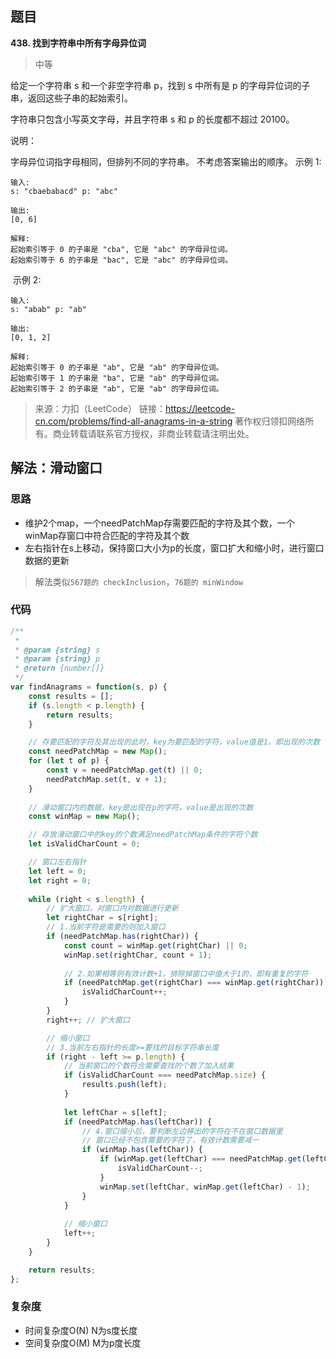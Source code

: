 ## 题目
**438. 找到字符串中所有字母异位词**
>中等

给定一个字符串 s 和一个非空字符串 p，找到 s 中所有是 p 的字母异位词的子串，返回这些子串的起始索引。

字符串只包含小写英文字母，并且字符串 s 和 p 的长度都不超过 20100。

说明：

字母异位词指字母相同，但排列不同的字符串。
不考虑答案输出的顺序。
示例 1:
```
输入:
s: "cbaebabacd" p: "abc"

输出:
[0, 6]

解释:
起始索引等于 0 的子串是 "cba", 它是 "abc" 的字母异位词。
起始索引等于 6 的子串是 "bac", 它是 "abc" 的字母异位词。
```
 示例 2:
```
输入:
s: "abab" p: "ab"

输出:
[0, 1, 2]

解释:
起始索引等于 0 的子串是 "ab", 它是 "ab" 的字母异位词。
起始索引等于 1 的子串是 "ba", 它是 "ab" 的字母异位词。
起始索引等于 2 的子串是 "ab", 它是 "ab" 的字母异位词。
```
>来源：力扣（LeetCode）
链接：https://leetcode-cn.com/problems/find-all-anagrams-in-a-string
著作权归领扣网络所有。商业转载请联系官方授权，非商业转载请注明出处。

## 解法：滑动窗口
### 思路
* 维护2个map，一个needPatchMap存需要匹配的字符及其个数，一个winMap存窗口中符合匹配的字符及其个数
* 左右指针在s上移动，保持窗口大小为p的长度，窗口扩大和缩小时，进行窗口数据的更新
>解法类似`567题的 checkInclusion`，`76题的 minWindow`
### 代码
```js
/**
 * 
 * @param {string} s
 * @param {string} p
 * @return {number[]}
 */
var findAnagrams = function(s, p) {
    const results = [];
    if (s.length < p.length) {
        return results;
    }

    // 存要匹配的字符及其出现的此时，key为要匹配的字符，value值是1，即出现的次数
    const needPatchMap = new Map();
    for (let t of p) {
        const v = needPatchMap.get(t) || 0;
        needPatchMap.set(t, v + 1);
    }
   
    // 滑动窗口内的数据，key是出现在p的字符，value是出现的次数
    const winMap = new Map();

    // 存放滑动窗口中的key的个数满足needPatchMap条件的字符个数
    let isValidCharCount = 0; 

    // 窗口左右指针
    let left = 0;
    let right = 0;
    
    while (right < s.length) {
        // 扩大窗口，对窗口内对数据进行更新
        let rightChar = s[right];
        // 1.当前字符是需要的则加入窗口
        if (needPatchMap.has(rightChar)) {
            const count = winMap.get(rightChar) || 0;
            winMap.set(rightChar, count + 1);
            
            // 2.如果相等则有效计数+1，排除掉窗口中值大于1的，即有重复的字符
            if (needPatchMap.get(rightChar) === winMap.get(rightChar)) {
                isValidCharCount++;
            }
        } 
        right++; // 扩大窗口    

        // 缩小窗口
        // 3.当前左右指针的长度>=要找的目标字符串长度
        if (right - left >= p.length) {
            // 当前窗口的个数符合需要查找的个数了加入结果
            if (isValidCharCount === needPatchMap.size) {
                results.push(left);
            }
  
            let leftChar = s[left];
            if (needPatchMap.has(leftChar)) {
                // 4.窗口缩小后，要判断左边移出的字符在不在窗口数据里
                // 窗口已经不包含需要的字符了，有效计数需要减一
                if (winMap.has(leftChar)) {
                    if (winMap.get(leftChar) === needPatchMap.get(leftChar)) {
                        isValidCharCount--;
                    }
                    winMap.set(leftChar, winMap.get(leftChar) - 1);
                }
            }
            
            // 缩小窗口
            left++;
        }      
    }

    return results;
};
```
### 复杂度
* 时间复杂度O(N) N为s度长度
* 空间复杂度O(M) M为p度长度